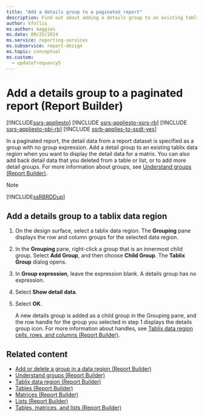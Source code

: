 ```yaml
---
title: "Add a details group to a paginated report"
description: Find out about adding a details group to an existing tablix data region. Also how to display the detail data for a matrix in Report Builder.
author: kfollis
ms.author: maggies
ms.date: 09/25/2024
ms.service: reporting-services
ms.subservice: report-design
ms.topic: conceptual
ms.custom:
  - updatefrequency5
---
```

# Add a details group to a paginated report (Report Builder)

[!INCLUDE[ssrs-appliesto](../../includes/ssrs-appliesto.md)] [!INCLUDE [ssrs-appliesto-ssrs-rb](../../includes/ssrs-appliesto-ssrs-rb.md)] [!INCLUDE [ssrs-appliesto-pbi-rb](../../includes/ssrs-appliesto-pbi-rb.md)] [!INCLUDE [ssrb-applies-to-ssdt-yes](../../includes/ssrb-applies-to-ssdt-yes.md)]

In a paginated report, the detail data from a report dataset is specified as a group with no group expression. Add a detail group to an existing tablix data region when you want to display the detail data for a matrix. You can also add back detail data that you deleted from a table or list, or to add more detail groups. For more information about groups, see [Understand groups &#40;Report Builder&#41;](../../reporting-services/report-design/understanding-groups-report-builder-and-ssrs.md).  
  
> [!NOTE]  
> [!INCLUDE[ssRBRDDup](../../includes/ssrbrddup-md.md)]  
  
## Add a details group to a tablix data region  
  
1.  On the design surface, select a tablix data region. The **Grouping** pane displays the row and column groups for the selected data region.  
  
1.  In the **Grouping** pane, right-click a group that is an innermost child group. Select **Add Group**, and then choose **Child Group**. The **Tablix Group** dialog opens.  
  
1.  In **Group expression**, leave the expression blank. A details group has no expression.  
  
1.  Select **Show detail data**.  
  
1.  Select **OK**.
  
     A new details group is added as a child group in the Grouping pane, and the row handle for the group you selected in step 1 displays the details group icon. For more information about handles, see [Tablix data region cells, rows, and columns &#40;Report Builder&#41;](../../reporting-services/report-design/tablix-data-region-cells-rows-and-columns-report-builder-and-ssrs.md).  
  
## Related content

- [Add or delete a group in a data region &#40;Report Builder&#41;](../../reporting-services/report-design/add-or-delete-a-group-in-a-data-region-report-builder-and-ssrs.md)
- [Understand groups &#40;Report Builder&#41;](../../reporting-services/report-design/understanding-groups-report-builder-and-ssrs.md)
- [Tablix data region &#40;Report Builder&#41;](../../reporting-services/report-design/tablix-data-region-report-builder-and-ssrs.md)
- [Tables &#40;Report Builder&#41;](../../reporting-services/report-design/tables-report-builder-and-ssrs.md)
- [Matrices &#40;Report Builder&#41;](../../reporting-services/report-design/create-a-matrix-report-builder-and-ssrs.md)
- [Lists &#40;Report Builder&#41;](../../reporting-services/report-design/create-invoices-and-forms-with-lists-report-builder-and-ssrs.md)
- [Tables, matrices, and lists &#40;Report Builder&#41;](../../reporting-services/report-design/tables-matrices-and-lists-report-builder-and-ssrs.md)
